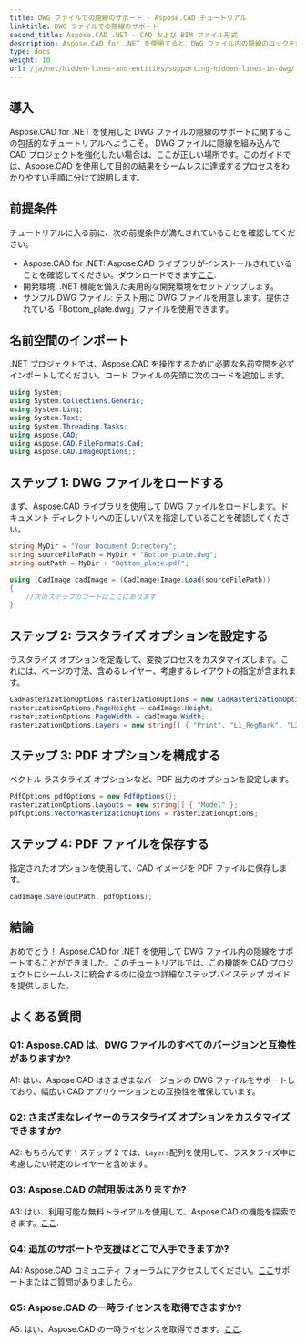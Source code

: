 ```yaml
---
title: DWG ファイルでの隠線のサポート - Aspose.CAD チュートリアル
linktitle: DWG ファイルでの隠線のサポート
second_title: Aspose.CAD .NET - CAD および BIM ファイル形式
description: Aspose.CAD for .NET を使用すると、DWG ファイル内の隠線のロックを簡単に解除できます。シームレスな統合については、ステップバイステップのガイドに従ってください。
type: docs
weight: 10
url: /ja/net/hidden-lines-and-entities/supporting-hidden-lines-in-dwg/
--- 
```

## 導入

Aspose.CAD for .NET を使用した DWG ファイルの隠線のサポートに関するこの包括的なチュートリアルへようこそ。 DWG ファイルに隠線を組み込んで CAD プロジェクトを強化したい場合は、ここが正しい場所です。このガイドでは、Aspose.CAD を使用して目的の結果をシームレスに達成するプロセスをわかりやすい手順に分けて説明します。

## 前提条件

チュートリアルに入る前に、次の前提条件が満たされていることを確認してください。
-  Aspose.CAD for .NET: Aspose.CAD ライブラリがインストールされていることを確認してください。ダウンロードできます[ここ](https://releases.aspose.com/cad/net/).
- 開発環境: .NET 機能を備えた実用的な開発環境をセットアップします。
- サンプル DWG ファイル: テスト用に DWG ファイルを用意します。提供されている「Bottom_plate.dwg」ファイルを使用できます。

## 名前空間のインポート

.NET プロジェクトでは、Aspose.CAD を操作するために必要な名前空間を必ずインポートしてください。コード ファイルの先頭に次のコードを追加します。

```csharp
using System;
using System.Collections.Generic;
using System.Linq;
using System.Text;
using System.Threading.Tasks;
using Aspose.CAD;
using Aspose.CAD.FileFormats.Cad;
using Aspose.CAD.ImageOptions;;
```

## ステップ 1: DWG ファイルをロードする

まず、Aspose.CAD ライブラリを使用して DWG ファイルをロードします。ドキュメント ディレクトリへの正しいパスを指定していることを確認してください。

```csharp
string MyDir = "Your Document Directory";
string sourceFilePath = MyDir + "Bottom_plate.dwg";
string outPath = MyDir + "Bottom_plate.pdf";

using (CadImage cadImage = (CadImage)Image.Load(sourceFilePath))
{
    //次のステップのコードはここにあります
}
```

## ステップ 2: ラスタライズ オプションを設定する

ラスタライズ オプションを定義して、変換プロセスをカスタマイズします。これには、ページの寸法、含めるレイヤー、考慮するレイアウトの指定が含まれます。

```csharp
CadRasterizationOptions rasterizationOptions = new CadRasterizationOptions();
rasterizationOptions.PageHeight = cadImage.Height;
rasterizationOptions.PageWidth = cadImage.Width;
rasterizationOptions.Layers = new string[] { "Print", "L1_RegMark", "L2_RegMark" };
```

## ステップ 3: PDF オプションを構成する

ベクトル ラスタライズ オプションなど、PDF 出力のオプションを設定します。

```csharp
PdfOptions pdfOptions = new PdfOptions();
rasterizationOptions.Layouts = new string[] { "Model" };
pdfOptions.VectorRasterizationOptions = rasterizationOptions;
```

## ステップ 4: PDF ファイルを保存する

指定されたオプションを使用して、CAD イメージを PDF ファイルに保存します。

```csharp
cadImage.Save(outPath, pdfOptions);
```

## 結論

おめでとう！ Aspose.CAD for .NET を使用して DWG ファイル内の隠線をサポートすることができました。このチュートリアルでは、この機能を CAD プロジェクトにシームレスに統合するのに役立つ詳細なステップバイステップ ガイドを提供しました。

## よくある質問

### Q1: Aspose.CAD は、DWG ファイルのすべてのバージョンと互換性がありますか?

A1: はい、Aspose.CAD はさまざまなバージョンの DWG ファイルをサポートしており、幅広い CAD アプリケーションとの互換性を確保しています。

### Q2: さまざまなレイヤーのラスタライズ オプションをカスタマイズできますか?

 A2: もちろんです！ステップ 2 では、`Layers`配列を使用して、ラスタライズ中に考慮したい特定のレイヤーを含めます。

### Q3: Aspose.CAD の試用版はありますか?

 A3: はい、利用可能な無料トライアルを使用して、Aspose.CAD の機能を探索できます。[ここ](https://releases.aspose.com/).

### Q4: 追加のサポートや支援はどこで入手できますか?

 A4: Aspose.CAD コミュニティ フォーラムにアクセスしてください。[ここ](https://forum.aspose.com/c/cad/19)サポートまたはご質問がありましたら。

### Q5: Aspose.CAD の一時ライセンスを取得できますか?

 A5: はい、Aspose.CAD の一時ライセンスを取得できます。[ここ](https://purchase.aspose.com/temporary-license/).